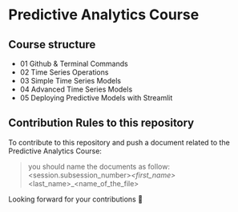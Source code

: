 # Predictive Analytics Course

## Course structure 

* 01 Github & Terminal Commands
* 02 Time Series Operations
* 03 Simple Time Series Models
* 04 Advanced Time Series Models
* 05 Deploying Predictive Models with Streamlit

## Contribution Rules to this repository 

To contribute to this repository and push a document related to the Predictive Analytics Course:
> you should name the documents as follow: <session.subsession_number>_<first_name>_<last_name>_<name_of_the_file>

Looking forward for your contributions 🚀